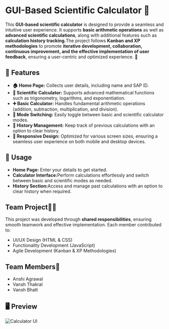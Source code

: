 # GUI-Based Scientific Calculator 🔢
This <b>GUI-based scientific calculator</b> is designed to provide a seamless and intuitive user experience. It supports <b>basic arithmetic operations</b> as well as <b>advanced scientific calculations</b>, along with additional features such as <b>calculation history tracking.</b>The project follows <b>Kanban and XP methodologies</b> to promote <b>iterative development, collaboration, continuous improvement, and the effective implementation of user feedback</b>, ensuring a user-centric and optimized experience. 🚀

## 🚀 Features  
- **🏠 Home Page:** Collects user details, including name and SAP ID.  
- **🧮 Scientific Calculator:** Supports advanced mathematical functions such as trigonometry, logarithms, and exponentiation.  
- **➕ Basic Calculator:** Handles fundamental arithmetic operations (addition, subtraction, multiplication, and division).  
- **🔄 Mode Switching:** Easily toggle between basic and scientific calculator modes.    
- **📜 History Management:** Keep track of previous calculations with an option to clear history.  
- **📱 Responsive Design:** Optimized for various screen sizes, ensuring a seamless user experience on both mobile and desktop devices.  

## 📖 Usage  
- <b>Home Page:</b> Enter your details to get started. 
- <b>Calculator Interface:</b>Perform calculations effortlessly and switch between basic and scientific modes as needed.
- <b>History Section:</b>Access and manage past calculations with an option to clear history when required.  

## Team Project🌟🤝
This project was developed through <b>shared responsibilities</b>, ensuring smooth teamwork and effective implementation. Each member contributed to:
- UI/UX Design (HTML & CSS)
- Functionality Development (JavaScript)
- Agile Development (Kanban & XP Methodologies)

## Team Members👥
- Anshi Agrawal 
- Vansh Thakral 
- Vansh Bhatt

## 🖥️ Preview  
![Calculator UI](https://github.com/user-attachments/assets/6b5c73a9-b59d-4e90-a12f-f467b89414bd) 
